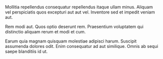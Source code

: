 Mollitia repellendus consequatur repellendus itaque ullam minus. Aliquam vel perspiciatis quos excepturi aut aut vel. Inventore sed et impedit veniam aut.
 Rem modi aut. Quos optio deserunt rem. Praesentium voluptatem qui distinctio aliquam rerum et modi et cum.
 Earum quia magnam quisquam molestiae adipisci harum. Suscipit assumenda dolores odit. Enim consequatur ad aut similique. Omnis ab sequi saepe blanditiis id ut.